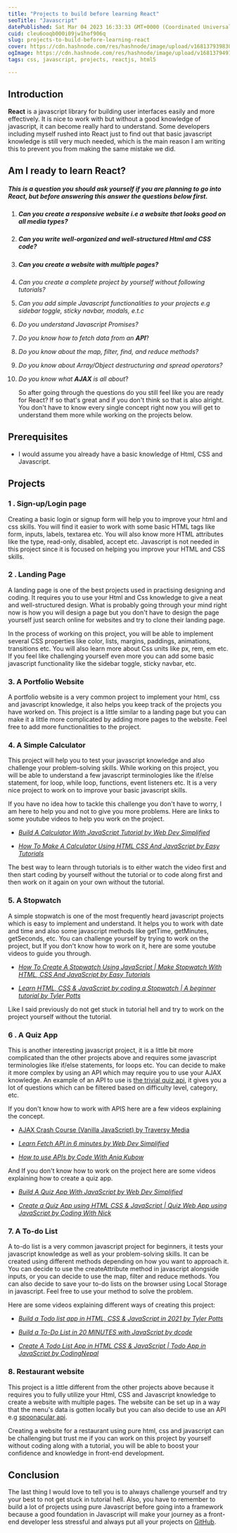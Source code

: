 ```yaml
---
title: "Projects to build before learning React"
seoTitle: "Javascript"
datePublished: Sat Mar 04 2023 16:33:33 GMT+0000 (Coordinated Universal Time)
cuid: cleu6ooqb000i09jw1hof906q
slug: projects-to-build-before-learning-react
cover: https://cdn.hashnode.com/res/hashnode/image/upload/v1681379398300/b680b8a3-a80b-4f72-b708-2255cf5725ad.jpeg
ogImage: https://cdn.hashnode.com/res/hashnode/image/upload/v1681379497759/0b97e26c-189d-4bf3-b259-8c2692068e8c.jpeg
tags: css, javascript, projects, reactjs, html5

---
```


## **Introduction**

**React** is a javascript library for building user interfaces easily and more effectively. It is nice to work with but without a good knowledge of javascript, it can become really hard to understand. Some developers including myself rushed into React just to find out that basic javascript knowledge is still very much needed, which is the main reason I am writing this to prevent you from making the same mistake we did.

## Am I ready to learn Reac**t?**

##### This is a question you should ask yourself if you are planning to go into React, but before answering this answer the questions below first.

1. ##### *Can you create a responsive website* *i.e a website that looks good on all media types?*
    
2. ##### *Can you write well-organized and well-structured Html and CSS code?*
    
3. ##### *Can you create a website with multiple pages?*
    
4. *Can you create a complete project by yourself without following tutorials?*
    
5. *Can you add simple Javascript functionalities to your projects e.g sidebar toggle, sticky navbar, modals, e.t.c*
    
6. *Do you understand Javascript Promises?*
    
7. *Do you know how to fetch data from an* ***API***?
    
8. *Do you know about the map, filter, find, and reduce methods?*
    
9. *Do you know about Array/Object destructuring and spread operators?*
    
10. *Do you know what* ***AJAX*** *is* *all about*?
    
    So after going through the questions do you still feel like you are ready for React? If so that's great and if you don't think so that is also alright. You don't have to know every single concept right now you will get to understand them more while working on the projects below.
    

## Prerequisites

* I would assume you already have a basic knowledge of Html, CSS and Javascript.
    

## Projects

### 1 . Sign-up/Login page

Creating a basic login or signup form will help you to improve your html and css skills. You will find it easier to work with some basic HTML tags like form, inputs, labels, textarea etc. You will also know more HTML attributes like the type, read-only, disabled, accept etc. Javascript is not needed in this project since it is focused on helping you improve your HTML and CSS skills.

### 2 . Landing Page

A landing page is one of the best projects used in practising designing and coding. It requires you to use your Html and Css knowledge to give a neat and well-structured design. What is probably going through your mind right now is how you will design a page but you don't have to design the page yourself just search online for websites and try to clone their landing page.

In the process of working on this project, you will be able to implement several CSS properties like color, lists, margins, paddings, animations, transitions etc. You will also learn more about Css units like px, rem, em etc. If you feel like challenging yourself even more you can add some basic javascript functionality like the sidebar toggle, sticky navbar, etc.

### 3\. A Portfolio Website

A portfolio website is a very common project to implement your html, css and javascript knowledge, it also helps you keep track of the projects you have worked on. This project is a little similar to a landing page but you can make it a little more complicated by adding more pages to the website. Feel free to add more functionalities to the project.

### 4\. A Simple Calculator

This project will help you to test your javascript knowledge and also challenge your problem-solving skills. While working on this project, you will be able to understand a few javascript terminologies like the if/else statement, for loop, while loop, functions, event listeners etc. It is a very nice project to work on to improve your basic javascript skills.

If you have no idea how to tackle this challenge you don't have to worry, I am here to help you and not to give you more problems. Here are links to some youtube videos to help you work on the project.

* [*Build A Calculator With JavaScript Tutorial by Web Dev Simplified*](https://youtu.be/j59qQ7YWLxw)
    
* [*How To Make A Calculator Using HTML CSS And JavaScript by Easy Tutorials*](https://www.youtube.com/watch?v=cGgLHJGyS34)
    

The best way to learn through tutorials is to either watch the video first and then start coding by yourself without the tutorial or to code along first and then work on it again on your own without the tutorial.

### 5\. A Stopwatch

A simple stopwatch is one of the most frequently heard javascript projects which is easy to implement and understand. It helps you to work with date and time and also some javascript methods like getTime, getMinutes, getSeconds, etc. You can challenge yourself by trying to work on the project, but If you don't know how to work on it, here are some youtube videos to guide you through.

* [*How To Create A Stopwatch Using JavaScript | Make Stopwatch With HTML, CSS And JavaScript by Easy Tutorials*](https://www.youtube.com/watch?v=cO-qjCC_UYQ)
    
* [*Learn HTML, CSS & JavaScript by coding a Stopwatch | A beginner tutorial by Tyler Potts*](https://www.youtube.com/watch?v=49f1cjZWRJA)
    

Like I said previously do not get stuck in tutorial hell and try to work on the project yourself without the tutorial.

### 6 . A Quiz App

This is another interesting javascript project, it is a little bit more complicated than the other projects above and requires some javascript terminologies like if/else statements, for loops etc. You can decide to make it more complex by using an API which may require you to use your AJAX knowledge. An example of an API to use is [the trivial quiz api](https://the-trivia-api.com/), it gives you a lot of questions which can be filtered based on difficulty level, category, etc.

If you don't know how to work with APIS here are a few videos explaining the concept.

* [AJAX Crash Course (Vanilla JavaScript) by Traversy Media](https://www.youtube.com/watch?v=82hnvUYY6QA)
    
* [*Learn Fetch API in 6 minutes by Web Dev Simplified*](https://www.youtube.com/watch?v=cuEtnrL9-H0)
    
* [*How to use APIs by Code With Ania Kubow*](https://www.youtube.com/watch?v=dfaj4vI8QxE)
    

And If you don't know how to work on the project here are some videos explaining how to create a quiz app.

* [*Build A Quiz App With JavaScript by Web Dev Simplified*](https://www.youtube.com/watch?v=riDzcEQbX6k)
    
* [*Create a Quiz App using HTML CSS & JavaScript | Quiz Web App using JavaScript by Coding With Nick*](https://www.youtube.com/watch?v=CqddbIrEM5I)
    

### 7\. A To-do List

A to-do list is a very common javascript project for beginners, it tests your javascript knowledge as well as your problem-solving skills. It can be created using different methods depending on how you want to approach it. You can decide to use the createAttribute method in javascript alongside inputs, or you can decide to use the map, filter and reduce methods. You can also decide to save your to-do lists on the browser using Local Storage in javascript. Feel free to use your method to solve the problem.

Here are some videos explaining different ways of creating this project:

* [*Build a Todo list app in HTML, CSS & JavaScript in 2021 by Tyler Potts*](https://www.youtube.com/watch?v=MkESyVB4oUw)
    
* [*Build a To-Do List in 20 MINUTES with JavaScript by dcode*](https://www.youtube.com/watch?v=cijPd-TXPn4)
    
* [*Create A Todo List App in HTML CSS & JavaScript | Todo App in JavaScript by CodingNepal*](https://www.youtube.com/watch?v=2QIMUBilooc)
    

### 8\. Restaurant website

This project is a little different from the other projects above because it requires you to fully utilize your Html, CSS and Javascript knowledge to create a website with multiple pages. The website can be set up in a way that the menu's data is gotten locally but you can also decide to use an API e.g [spoonacular api](https://spoonacular.com/food-api).

Creating a website for a restaurant using pure html, css and javascript can be challenging but trust me if you can work on this project by yourself without coding along with a tutorial, you will be able to boost your confidence and knowledge in front-end development.

## Conclusion

The last thing I would love to tell you is to always challenge yourself and try your best to not get stuck in tutorial hell. Also, you have to remember to build a lot of projects using pure Javascript before going into a framework because a good foundation in Javascript will make your journey as a front-end developer less stressful and always put all your projects on [GitHub](https://www.github.com).